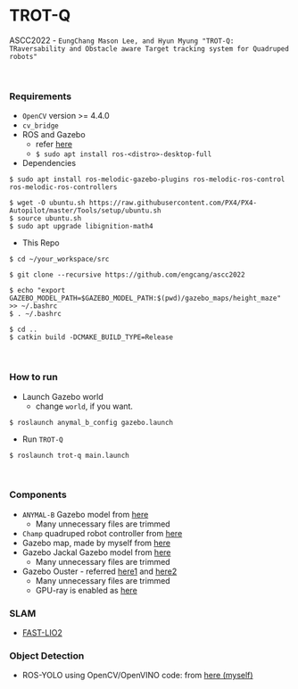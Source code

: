 # TROT-Q
ASCC2022 - `EungChang Mason Lee, and Hyun Myung "TROT-Q: TRaversability and Obstacle aware Target tracking system for Quadruped robots"`

<br>

### Requirements
+ `OpenCV` version >= 4.4.0
+ `cv_bridge`
+ ROS and Gazebo
    + refer [here](http://wiki.ros.org/ROS/Installation)
    + `$ sudo apt install ros-<distro>-desktop-full`
+ Dependencies
~~~shell
$ sudo apt install ros-melodic-gazebo-plugins ros-melodic-ros-control ros-melodic-ros-controllers

$ wget -O ubuntu.sh https://raw.githubusercontent.com/PX4/PX4-Autopilot/master/Tools/setup/ubuntu.sh
$ source ubuntu.sh
$ sudo apt upgrade libignition-math4
~~~
+ This Repo
~~~shell
$ cd ~/your_workspace/src

$ git clone --recursive https://github.com/engcang/ascc2022

$ echo "export GAZEBO_MODEL_PATH=$GAZEBO_MODEL_PATH:$(pwd)/gazebo_maps/height_maze" >> ~/.bashrc
$ . ~/.bashrc

$ cd ..
$ catkin build -DCMAKE_BUILD_TYPE=Release
~~~

<br>

### How to run
+ Launch Gazebo world
	+ change `world`, if you want.
~~~shell
$ roslaunch anymal_b_config gazebo.launch
~~~
+ Run `TROT-Q`
~~~shell
$ roslaunch trot-q main.launch
~~~

<br>

### Components
+ `ANYMAL-B` Gazebo model from [here](https://github.com/ANYbotics/anymal_b_simple_description)
    + Many unnecessary files are trimmed
+ `Champ` quadruped robot controller from [here](https://github.com/chvmp/champ)
+ Gazebo map, made by myself from [here](https://github.com/engcang/gazebo_maps)
+ Gazebo Jackal Gazebo model from [here](https://github.com/jackal)
    + Many unnecessary files are trimmed
+ Gazebo Ouster - referred [here1](https://www.wilselby.com/2019/05/simulating-an-ouster-os-1-lidar-sensor-in-ros-gazebo-and-rviz/) and [here2](https://github.com/wilselby/ouster_example)
    + Many unnecessary files are trimmed
    + GPU-ray is enabled as [here](https://engcang.github.io/Ouster-Gazebo-Plugin-boosting-up-with-GPU-ray/)

### SLAM
+ [FAST-LIO2](https://github.com/hku-mars/FAST_LIO)

### Object Detection
+ ROS-YOLO using OpenCV/OpenVINO code: from [here (myself)](https://github.com/engcang/ros-yolo-sort/blob/master/YOLO_and_ROS_ver/ros_opencv_dnn.py)